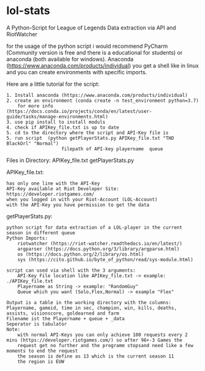 # lol-stats
A Python-Script for League of Legends Data extraction via API and RiotWatcher

for the usage of the python script i would recommend PyCharm (Community version is free and there is a educational for students) or 
anaconda (both available for windows). Anaconda (https://www.anaconda.com/products/individual) you get a shell like in linux and you 
can create environments with specific imports.

Here are a little tutorial for the script:

	1. Install anaconda (https://www.anaconda.com/products/individual)
	2. create an environment (conda create -n test_environment python=3.7)
		for more info (https://docs.conda.io/projects/conda/en/latest/user-guide/tasks/manage-environments.html)
	3. use pip install to install moduls
	4. check if APIKey_file.txt is up to date
	5. cd to the directory where the script and API-Key file is
	5. run script  (python getPlayerStats.py APIKey_file.txt "THD BlackOrl" "Normal")
						filepath of API-key playername	queue	 	

Files in Directory:
            APIKey_file.txt
		    getPlayerStats.py

APIKey_file.txt:

	has only one line with the API-Key
	API-Key available at Riot Developer Site: https://developer.riotgames.com/
	when you logged in with your Riot-Account (LOL-Account)
	with the API-Key you have permission to get the data

getPlayerStats.py:

	python script for data extraction of a LOL-player in the current season in different queue
	Python Imports:
		riotwatcher (https://riot-watcher.readthedocs.io/en/latest/)
		argparser (https://docs.python.org/3/library/argparse.html)
		os (https://docs.python.org/2/library/os.html)
		sys (https://cito.github.io/byte_of_python/read/sys-module.html)

	script can used via shell with the 3 arguments:
		API-Key File location like APIKey_file.txt -> example: ./APIKey_file.txt
		Playername as String -> example: "RandomGuy"
		Queue which you want (Solo,Flex,Normal) -> example "Flex"

	Output is a table in the working directory with the columns: Playername, gameid, time in sec, champion, win, kills, deaths, assists, visionscore, goldearned and farm
	Filename ist the Playername + queue + _data
	Seperator is tabulator
	Note:
		with normal API-Keys you can only achieve 100 requests every 2 mins (https://developer.riotgames.com/) so after 96+-3 Games the 
		request get no further and the programm stopsand need like a few moments to end the request
		the season is define as 13 which is the current season 11
		the region is EUW
